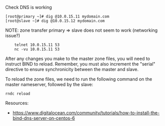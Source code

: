 Check DNS is working

    [root@primary ~]# dig @10.0.15.11 mydomain.com
    [root@slave ~]# dig @10.0.15.12 mydomain.com

NOTE: zone transfer primary => slave does not seem to work (networking issue?)

        telnet 10.0.15.11 53
        nc -vu 10.0.15.11 53

After any changes you make to the master zone files, you will need to instruct BIND to reload. Remember, you must also increment the "serial" directive to ensure synchronicity between the master and slave.

To reload the zone files, we need to run the following command on the master nameserver, followed by the slave:

    rndc reload

Resources:

* https://www.digitalocean.com/community/tutorials/how-to-install-the-bind-dns-server-on-centos-6
